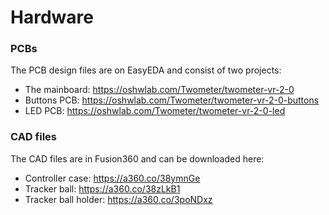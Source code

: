 # Hardware
### PCBs

The PCB design files are on EasyEDA and consist of two projects:

- The mainboard: https://oshwlab.com/Twometer/twometer-vr-2-0
- Buttons PCB: https://oshwlab.com/Twometer/twometer-vr-2-0-buttons
- LED PCB: https://oshwlab.com/Twometer/twometer-vr-2-0-led



### CAD files

The CAD files are in Fusion360 and can be downloaded here:

- Controller case: https://a360.co/38ymnGe
- Tracker ball: https://a360.co/38zLkB1
- Tracker ball holder: https://a360.co/3poNDxz